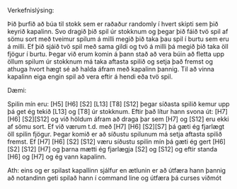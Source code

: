 Verkefnislýsing:

Þið þurfið að búa til stokk sem er raðaður randomly í hvert skipti sem þið keyrið kapalinn. Svo dragið þið spil úr stokknum og þegar þið fáið tvö spil af sömu sort með tveimur spilum á milli megið þið taka þau spil í burtu sem eru á milli. Ef þið sjáið tvö spil með sama gildi og tvö á milli þá megið þið taka öll fjögur í burtu. Þegar við erum komin á þann stað að vera búin að fletta upp öllum spilum úr stokknum má taka aftasta spilið og setja það fremst og athuga hvort hægt sé að halda áfram með kapalinn þannig. Til að vinna kapalinn eiga engin spil að vera eftir á hendi eða tvö spil.

Dæmi:

Spilin mín eru: [H5] [H6] [S2] [L13] [T8] [S12] þegar síðasta spilið kemur upp þá get ég tekið [L13] og [T8] úr stokknum. Eftir það lítur hann svona út: [H7] [H6] [S2][S12] og við höldum áfram að draga þar sem [H7] og [S12] eru ekki af sömu sort. Ef við værum t.d. með [H7] [H6] [S2][S7] þá gæti ég fjarlægt öll spilin fjögur. Þegar komið er að síðustu spilunum má setja aftasta spilið fremst. Ef [H7] [H6] [S2] [S12] væru síðustu spilin mín þá gæti ég gert [H6] [S2] [S12] [H7] og þarna mætti ég fjarlægja [S2] og [S12] og eftir standa [H6] og [H7] og ég vann kapalinn.

Ath: eins og er spilast kapallinn sjálfur en ætlunin er að útfæra hann þannig
að notandinn geti spilað hann í command line og útfæra þá curses viðmót
